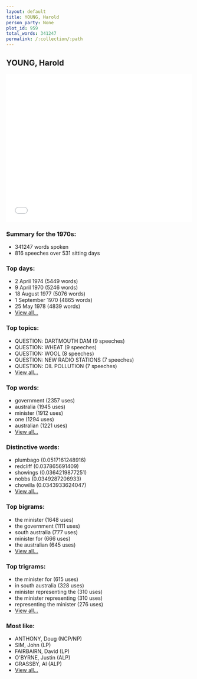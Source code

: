 ```yaml
---
layout: default
title: YOUNG, Harold
person_party: None
plot_id: 959
total_words: 341247
permalink: /:collection/:path
---
```


## YOUNG, Harold

<iframe width="100%" height="400" frameborder="0" scrolling="no" src="//plot.ly/~wragge/959.embed"></iframe>


### Summary for the 1970s:

* 341247 words spoken
* 816 speeches over 531 sitting days


### Top days:

* 2 April 1974 (5449 words)
* 9 April 1970 (5246 words)
* 18 August 1977 (5076 words)
* 1 September 1970 (4865 words)
* 25 May 1978 (4839 words)
* [View all...](days/)


### Top topics:

* QUESTION: DARTMOUTH DAM (9 speeches)
* QUESTION: WHEAT (9 speeches)
* QUESTION: WOOL (8 speeches)
* QUESTION: NEW RADIO STATIONS (7 speeches)
* QUESTION: OIL POLLUTION (7 speeches)
* [View all...](topics/)


### Top words:

* government (2357 uses)
* australia (1945 uses)
* minister (1912 uses)
* one (1294 uses)
* australian (1221 uses)
* [View all...](words/)


### Distinctive words:

* plumbago (0.0517161248916)
* redcliff (0.037865691409)
* showings (0.0364219877251)
* nobbs (0.0349287206933)
* chowilla (0.0343933624047)
* [View all...](sig_words/)


### Top bigrams:

* the minister (1648 uses)
* the government (1111 uses)
* south australia (777 uses)
* minister for (666 uses)
* the australian (645 uses)
* [View all...](bigrams/)


### Top trigrams:

* the minister for (615 uses)
* in south australia (328 uses)
* minister representing the (310 uses)
* the minister representing (310 uses)
* representing the minister (276 uses)
* [View all...](trigrams/)


### Most like:

* ANTHONY, Doug (NCP/NP)
* SIM, John (LP)
* FAIRBAIRN, David (LP)
* O'BYRNE, Justin (ALP)
* GRASSBY, Al (ALP)
* [View all...](similarities/)
